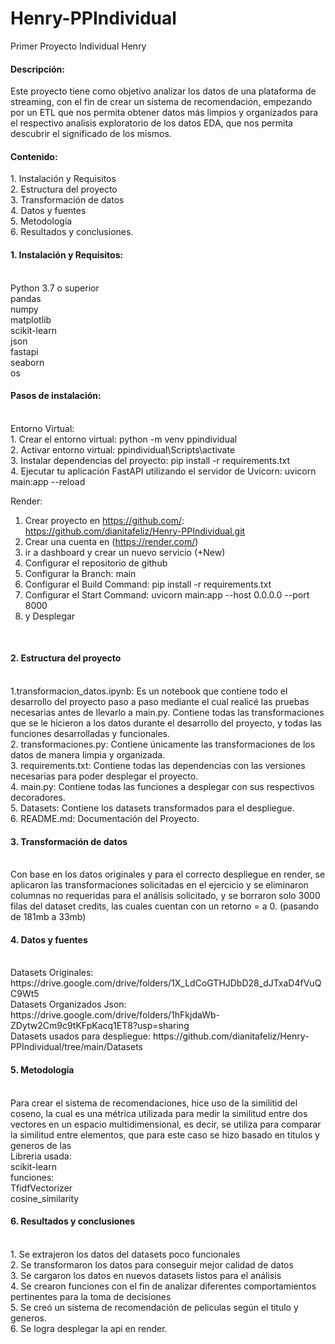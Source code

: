 # Henry-PPIndividual
Primer Proyecto Individual Henry
<h4>Descripción:</h4>
Este proyecto tiene como objetivo analizar los datos de una plataforma de streaming, con el fin de crear un sistema de recomendación, empezando por un ETL que nos permita obtener datos más limpios y organizados para el respectivo analisis exploratorio de los datos EDA, que nos permita descubrir el significado de los mismos.
<h4>Contenido:</h4>
1. Instalación y Requisitos <br>
2. Estructura del proyecto <br>
3. Transformación de datos <br>
4. Datos y fuentes <br>
5. Metodología <br>
6. Resultados y conclusiones. <br>

<h4>1. Instalación y Requisitos:</h4> <br>
Python 3.7 o superior <br>
pandas <br>
numpy <br>
matplotlib <br>
scikit-learn <br>
json <br>
fastapi <br>
seaborn <br>
os <br>

<h4>Pasos de instalación:</h4> <br>
Entorno Virtual: <br>
1. Crear el entorno virtual: python -m venv ppindividual <br>
2. Activar entorno virtual: ppindividual\Scripts\activate <br>
3. Instalar dependencias del proyecto: pip install -r requirements.txt <br>
4. Ejecutar tu aplicación FastAPI utilizando el servidor de Uvicorn: uvicorn main:app --reload <br>

Render: <br>
1. Crear proyecto en https://github.com/: https://github.com/dianitafeliz/Henry-PPIndividual.git 
2. Crear una cuenta en (https://render.com/)
3. ir a dashboard y crear un nuevo servicio (+New)
4. Configurar el repositorio de github 
5. Configurar la Branch: main
6. Configurar el Build Command: pip install -r requirements.txt
7. Configurar el Start Command: uvicorn main:app --host 0.0.0.0 --port 8000
8. y Desplegar
 <br>
<h4>2. Estructura del proyecto</h4>
 <br>
1.transformacion_datos.ipynb: Es un notebook que contiene todo el desarrollo del proyecto paso a paso mediante el cual realicé las pruebas necesarias antes de llevarlo a main.py. Contiene todas las transformaciones que se le hicieron a los datos durante el desarrollo del proyecto, y todas las funciones desarrolladas y funcionales. <br>
2. transformaciones.py: Contiene únicamente las transformaciones de los datos de manera limpia y organizada. <br>
3. requirements.txt: Contiene todas las dependencias con las versiones necesarias para poder desplegar el proyecto. <br>
4. main.py: Contiene todas las funciones a desplegar con sus respectivos decoradores. <br>
5. Datasets: Contiene los datasets transformados para el despliegue. <br>
6. README.md: Documentación del Proyecto. <br>

<h4>3. Transformación de datos</h4> <br>
Con base en los datos originales y para el correcto despliegue en render, se aplicaron las transformaciones solicitadas en el ejercicio y se eliminaron columnas no requeridas para el análisis solicitado, y se borraron solo 3000 filas del dataset credits, las cuales cuentan con un retorno = a 0. (pasando de 181mb a 33mb) <br>

<h4>4. Datos y fuentes </h4> <br>
Datasets Originales: https://drive.google.com/drive/folders/1X_LdCoGTHJDbD28_dJTxaD4fVuQC9Wt5 <br>
Datasets Organizados Json: https://drive.google.com/drive/folders/1hFkjdaWb-ZDytw2Cm9c9tKFpKacq1ET8?usp=sharing <br>
Datasets usados para despliegue: https://github.com/dianitafeliz/Henry-PPIndividual/tree/main/Datasets <br>

<h4>5. Metodología</h4> <br>
Para crear el sistema de recomendaciones, hice uso de la similitid del coseno, la cual es una métrica utilizada para medir la similitud entre dos vectores en un espacio multidimensional, es decir, se utiliza para comparar la similitud entre elementos, que para este caso se hizo basado en titulos y generos de las  <br>
Libreria usada: <br>
scikit-learn <br>
funciones:  <br>
TfidfVectorizer <br>
cosine_similarity <br>

<h4>6. Resultados y conclusiones</h4> <br>
1. Se extrajeron los datos del datasets poco funcionales <br>
2. Se transformaron los datos para conseguir mejor calidad de datos <br>
3. Se cargaron los datos en nuevos datasets listos para el análisis <br>
4. Se crearon funciones con el fin de analizar diferentes comportamientos pertinentes para la toma de decisiones <br>
5. Se creó un sistema de recomendación de peliculas según el titulo y generos. <br>
6. Se logra desplegar la api en render. <br>
